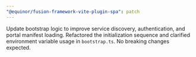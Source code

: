 ```yaml
---
"@equinor/fusion-framework-vite-plugin-spa": patch
---
```


Update bootstrap logic to improve service discovery, authentication, and portal manifest loading. Refactored the initialization sequence and clarified environment variable usage in `bootstrap.ts`. No breaking changes expected.
